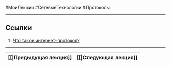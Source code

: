 #МоиЛекции #СетевыеТехнологии #Протоколы 


---
## Ссылки

1. [Что такое интернет-протокол?](https://www.cloudflare.com/learning/network-layer/internet-protocol/)

---

| [[\|Предыдущая лекция]] | [[\|Следующая лекция]] |
| ----------------------- | ---------------------- |

